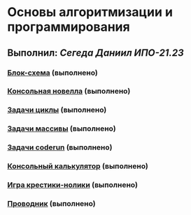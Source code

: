 # Основы алгоритмизации и программирования

## Выполнил: _Сегеда Даниил ИПО-21.23_

### [Блок-схема](https://github.com/XioXzEz/tasks/tree/drawio?tab=readme-ov-file) (выполнено)

### [Консольная новелла](https://github.com/XioXzEz/tasks/tree/Novel) (выполнено)

### [Задачи циклы](https://github.com/XioXzEz/tasks/tree/cycles) (выполнено)

### [Задачи массивы](https://github.com/XioXzEz/tasks/tree/array%D1%8B) (выполнено)

### [Задачи coderun](https://github.com/XioXzEz/tasks/tree/code-pen) (выполнено)

### [Консольный калькулятор](https://github.com/XioXzEz/tasks/tree/calculator) (выполнено)

### [Игра крестики-нолики](https://github.com/XioXzEz/tasks/tree/tic_tac_toe) (выполнено)

### [Проводник]() (выполнено)
